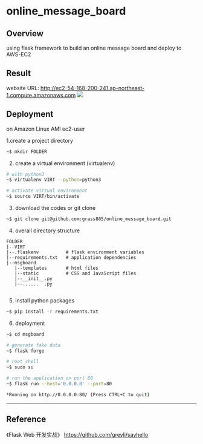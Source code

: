 # online_message_board

## Overview
using flask framework to build an online message board and deploy to AWS-EC2

## Result
website URL: http://ec2-54-168-200-241.ap-northeast-1.compute.amazonaws.com
![](screenshot/screenshot1.jpg)

## Deployment
on Amazon Linux AMI ec2-user

1.create a project directory 
```bash
~$ mkdir FOLDER
```

2. create a virtual environment (virtualenv) 
```bash
# with python3
~$ virtualenv VIRT --python=python3

# activate virtual environment
~$ source VIRT/bin/activate
```

3. download the codes or git clone
```bash
~$ git clone git@github.com:grass805/online_message_board.git
```

4. overall directory structure
```
FOLDER
|--VIRT
|--.flaskenv          # flask environment variables
|--requirements.txt   # application dependencies
|--msgboard
   |--templates       # html files
   |--static          # CSS and JavaScript files
   |--__init__.py
   |--......  .py
   
```

5. install python packages
```bash
~$ pip install -r requirements.txt
```

6. deployment
```bash
~$ cd msgboard
```

```bash
# generate fake data
~$ flask forge
```

```bash
# root shell
~$ sudo su 

# run the application on port 80
~$ flask run --host='0.0.0.0' --port=80
```

```bash
*Running on http://0.0.0.0:80/ (Press CTRL+C to quit)
```





----------------------------------------------------------
## Reference

《Flask Web 开发实战》
https://github.com/greyli/sayhello










